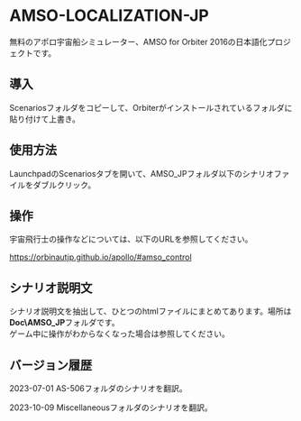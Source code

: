 # AMSO-LOCALIZATION-JP

無料のアポロ宇宙船シミュレーター、AMSO for Orbiter 2016の日本語化プロジェクトです。

## 導入

Scenariosフォルダをコピーして、Orbiterがインストールされているフォルダに貼り付けて上書き。

## 使用方法

LaunchpadのScenariosタブを開いて、AMSO_JPフォルダ以下のシナリオファイルをダブルクリック。

## 操作

宇宙飛行士の操作などについては、以下のURLを参照してください。

https://orbinautjp.github.io/apollo/#amso_control

## シナリオ説明文

シナリオ説明文を抽出して、ひとつのhtmlファイルにまとめてあります。場所は**Doc\AMSO_JP**フォルダです。  
ゲーム中に操作がわからなくなった場合は参照してください。

## バージョン履歴

2023-07-01
AS-506フォルダのシナリオを翻訳。

2023-10-09
Miscellaneousフォルダのシナリオを翻訳。
